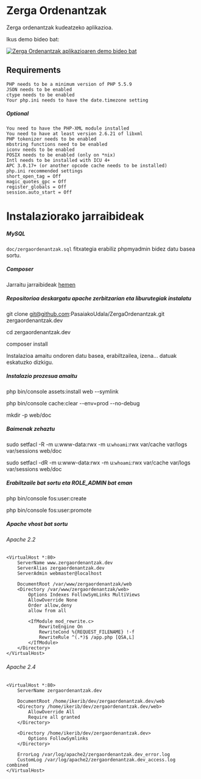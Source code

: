Zerga Ordenantzak
========================

Zerga ordenantzak kudeatzeko aplikazioa.

Ikus demo bideo bat:

[![Zerga Ordenantzak aplikazioaren demo bideo bat](http://img.youtube.com/vi/qcIS4Z_TRFc/0.jpg)](http://www.youtube.com/watch?v=qcIS4Z_TRFc "Zerga Ordenantzak aplikazioaren demo bideo bat")


## Requirements

    PHP needs to be a minimum version of PHP 5.5.9
    JSON needs to be enabled
    ctype needs to be enabled
    Your php.ini needs to have the date.timezone setting

##### Optional

    You need to have the PHP-XML module installed
    You need to have at least version 2.6.21 of libxml
    PHP tokenizer needs to be enabled
    mbstring functions need to be enabled
    iconv needs to be enabled
    POSIX needs to be enabled (only on *nix)
    Intl needs to be installed with ICU 4+
    APC 3.0.17+ (or another opcode cache needs to be installed)
    php.ini recommended settings
    short_open_tag = Off
    magic_quotes_gpc = Off
    register_globals = Off
    session.auto_start = Off


# Instalaziorako jarraibideak

##### MySQL
``doc/zergaordenantzak.sql`` fitxategia erabiliz phpmyadmin bidez datu basea sortu.

##### Composer
Jarraitu jarraibideak [hemen](https://getcomposer.org/download/)

##### Repositorioa deskargatu apache zerbitzarian eta liburutegiak instalatu
git clone git@github.com:PasaiakoUdala/ZergaOrdenantzak.git zergaordenantzak.dev

cd zergaordenantzak.dev

composer install

Instalazioa amaitu ondoren datu basea, erabiltzailea, izena... datuak eskatuzko dizkigu.

##### Instalazio prozesua amaitu

php bin/console assets:install web --symlink

php bin/console cache:clear --env=prod --no-debug

mkdir -p web/doc

##### Baimenak zehaztu

sudo setfacl -R -m u:www-data:rwx -m u:`whoami`:rwx var/cache var/logs var/sessions web/doc

sudo setfacl -dR -m u:www-data:rwx -m u:`whoami`:rwx var/cache var/logs var/sessions web/doc

##### Erabiltzaile bat sortu eta ROLE_ADMIN bat eman

php bin/console fos:user:create

php bin/console fos:user:promote

##### Apache vhost bat sortu

###### Apache 2.2
    <VirtualHost *:80>
        ServerName www.zergaordenantzak.dev
        ServerAlias zergaordenantzak.dev
        ServerAdmin webmaster@localhost

        DocumentRoot /var/www/zergaordenantzak/web
        <Directory /var/www/zergaordenantzak/web>
            Options Indexes FollowSymLinks MultiViews
            AllowOverride None
            Order allow,deny
            allow from all

            <IfModule mod_rewrite.c>
                RewriteEngine On
                RewriteCond %{REQUEST_FILENAME} !-f
                RewriteRule ^(.*)$ /app.php [QSA,L]
            </IfModule>
        </Directory>
    </VirtualHost>


###### Apache 2.4
    <VirtualHost *:80>
        ServerName zergaordenantzak.dev

        DocumentRoot /home/ikerib/dev/zergaordenantzak.dev/web
        <Directory /home/ikerib/dev/zergaordenantzak.dev/web>
            AllowOverride All
            Require all granted
        </Directory>

        <Directory /home/ikerib/dev/zergaordenantzak.dev>
            Options FollowSymlinks
        </Directory>

        ErrorLog /var/log/apache2/zergaordenantzak.dev_error.log
        CustomLog /var/log/apache2/zergaordenantzak.dev_access.log combined
    </VirtualHost>

